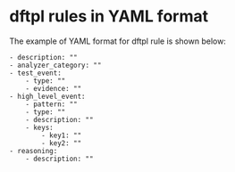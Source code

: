 # dftpl rules in YAML format

The example of YAML format for dftpl rule is shown below:

```
- description: ""
- analyzer_category: ""
- test_event:
    - type: ""
    - evidence: ""
- high_level_event:
    - pattern: ""
    - type: ""
    - description: ""
    - keys:
        - key1: ""
        - key2: ""
- reasoning:
    - description: ""
```
